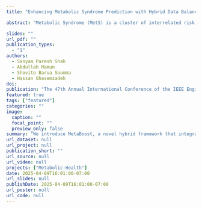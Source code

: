 ```yaml
---
title: "Enhancing Metabolic Syndrome Prediction with Hybrid Data Balancing and Counterfactuals"

abstract: "Metabolic Syndrome (MetS) is a cluster of interrelated risk factors that significantly increases the risk of cardiovascular diseases and type 2 diabetes. Despite its global prevalence, accurate prediction of MetS remains challenging due to issues such as class imbalance, data scarcity, and methodological inconsistencies in existing studies. In this paper, we address these challenges by systematically evaluating and optimizing machine learning (ML) models for MetS prediction, leveraging advanced data balancing techniques and counterfactual analysis. Multiple ML models, including XGBoost, Random Forest, TabNet, etc., were trained and compared under various data balancing techniques such as random oversampling (ROS), SMOTE, ADASYN, and CTGAN. Additionally, we introduce MetaBoost, a novel hybrid framework that integrates SMOTE, ADASYN, and CTGAN, optimizing synthetic data generation through weighted averaging and iterative weight tuning to enhance the model's performance (achieving a 1.14% accuracy improvement over individual balancing techniques). A comprehensive counterfactual analysis is conducted to quantify feature-level changes required to shift individuals from high-risk to low-risk categories. The results indicate that blood glucose (50.3%) and triglycerides (46.7%) were the most frequently modified features, highlighting their clinical significance in MetS risk reduction. Additionally, probabilistic analysis shows elevated blood glucose (85.5% likelihood) and triglycerides (74.9% posterior probability) as the strongest predictors. This study not only advances the methodological rigor of MetS prediction but also provides actionable insights for clinicians and researchers, highlighting the potential of ML in mitigating the public health burden of metabolic syndrome."

slides: ""
url_pdf: ""
publication_types:
  - "1"
authors:
  - Sanyam Paresh Shah
  - Abdullah Mamun
  - Shovito Barua Soumma
  - Hassan Ghasemzadeh
doi: 
publication: "The 47th Annual International Conference of the IEEE Engineering in Medicine and Biology Society (EMBC), July 14–17, 2025, Copenhagen, Denmark."
featured: true
tags: ["featured"]
categories: ""
image:
  caption: ""
  focal_point: ""
  preview_only: false
summary: "We introduce MetaBoost, a novel hybrid framework that integrates SMOTE, ADASYN, and CTGAN, optimizing synthetic data generation through weighted averaging and iterative weight tuning to enhance the model's performance (achieving a 1.14% accuracy improvement over individual balancing techniques)."
url_dataset: null
url_project: null
publication_short: ""
url_source: null
url_video: null
projects: ["Metabolic-Health"]
date: 2025-04-09T16:01:00-07:00
url_slides: null
publishDate: 2025-04-09T16:01:00-07:00
url_poster: null
url_code: null
---
```

